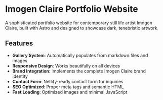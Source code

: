 # Imogen Claire Portfolio Website

A sophisticated portfolio website for contemporary still life artist Imogen Claire, built with Astro and designed to showcase dark, tenebristic artwork.

## Features

- **Gallery System**: Automatically populates from markdown files and images
- **Responsive Design**: Works beautifully on all devices
- **Brand Integration**: Implements the complete Imogen Claire brand identity
- **Contact Form**: Netlify-ready contact form for inquiries
- **SEO Optimized**: Proper meta tags and semantic HTML
- **Fast Loading**: Optimized images and minimal JavaScript